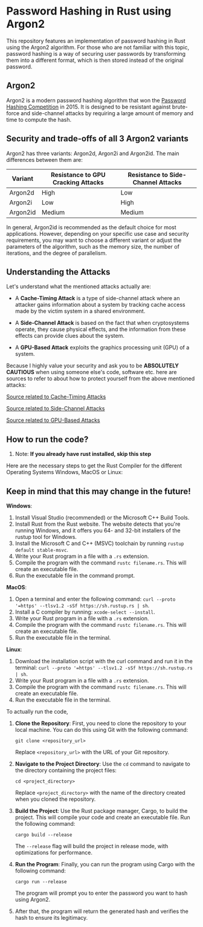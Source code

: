 # Password Hashing in Rust using Argon2
This repository features an implementation of password hashing in Rust using the Argon2 algorithm. For those who are not familiar with this topic, password hashing is a way of securing user passwords by transforming them into a different format, which is then stored instead of the original password.

## Argon2

Argon2 is a modern password hashing algorithm that won the [Password Hashing Competition](https://www.password-hashing.net/) in 2015. It is designed to be resistant against brute-force and side-channel attacks by requiring a large amount of memory and time to compute the hash.

## Security and trade-offs of all 3 Argon2 variants
Argon2 has three variants: Argon2d, Argon2i and Argon2id. The main differences between them are:


| Variant | Resistance to GPU Cracking Attacks | Resistance to Side-Channel Attacks |
|---------|-----------------------------------|------------------------------------|
| Argon2d | High                              | Low                                |
| Argon2i | Low                               | High                               |
| Argon2id| Medium                            | Medium                             |


In general, Argon2id is recommended as the default choice for most applications. However, depending on your specific use case and security requirements, you may want to choose a different variant or adjust the parameters of the algorithm, such as the memory size, the number of iterations, and the degree of parallelism.

## Understanding the Attacks

Let's understand what the mentioned attacks actually are:

- A **Cache-Timing Attack** is a type of side-channel attack where an attacker gains information about a system by tracking cache access made by the victim system in a shared environment. 

- A **Side-Channel Attack** is based on the fact that when cryptosystems operate, they cause physical effects, and the information from these effects can provide clues about the system. 

- A **GPU-Based Attack** exploits the graphics processing unit (GPU) of a system.

Because I highly value your security and ask you to be **ABSOLUTELY CAUTIOUS** when using someone else's code, software etc. here are sources to refer to about how to protect yourself from the above mentioned attacks:

[Source related to Cache-Timing Attacks](https://link.springer.com/article/10.1007/s13389-020-00246-3)

[Source related to Side-Channel Attacks](https://techgenix.com/side-channel-attack/)

[Source related to GPU-Based Attacks](https://marksilberstein.com/wp-content/uploads/2020/02/gpuattack.pdf)

## How to run the code?

1. Note: **If you already have rust installed, skip this step**

Here are the necessary steps to get the Rust Compiler for the different Operating Systems Windows, MacOS or Linux:
## Keep in mind that this may change in the future!

  **Windows**:
  1. Install Visual Studio (recommended) or the Microsoft C++ Build Tools.
  2. Install Rust from the Rust website. The website detects that you're running Windows, and it offers you 64- and 32-bit installers of the rustup tool for Windows.
  3. Install the Microsoft C and C++ (MSVC) toolchain by running `rustup default stable-msvc`.
  4. Write your Rust program in a file with a `.rs` extension.
  5. Compile the program with the command `rustc filename.rs`. This will create an executable file.
  6. Run the executable file in the command prompt.

  **MacOS**:
  1. Open a terminal and enter the following command: `curl --proto '=https' --tlsv1.2 -sSf https://sh.rustup.rs | sh`.
  2. Install a C compiler by running: `xcode-select --install`.
  3. Write your Rust program in a file with a `.rs` extension.
  4. Compile the program with the command `rustc filename.rs`. This will create an executable file.
  5. Run the executable file in the terminal.
  
  **Linux**:
  1. Download the installation script with the curl command and run it in the terminal: `curl --proto '=https' --tlsv1.2 -sSf https://sh.rustup.rs | sh`.
  2. Write your Rust program in a file with a `.rs` extension.
  3. Compile the program with the command `rustc filename.rs`. This will create an executable file.
  4. Run the executable file in the terminal.

To actually run the code, 

1. **Clone the Repository**: First, you need to clone the repository to your local machine. You can do this using Git with the following command:
   ```shell
   git clone <repository_url>
   ```
   Replace `<repository_url>` with the URL of your Git repository.

2. **Navigate to the Project Directory**: Use the `cd` command to navigate to the directory containing the project files:
   ```shell
   cd <project_directory>
   ```
   Replace `<project_directory>` with the name of the directory created when you cloned the repository.

3. **Build the Project**: Use the Rust package manager, Cargo, to build the project. This will compile your code and create an executable file. Run the following command:
   ```shell
   cargo build --release
   ```
   The `--release` flag will build the project in release mode, with optimizations for performance.

4. **Run the Program**: Finally, you can run the program using Cargo with the following command:
   ```shell
   cargo run --release
   ```
   The program will prompt you to enter the password you want to hash using Argon2.

5. After that, the program will return the generated hash and verifies the hash to ensure its legitimacy.
